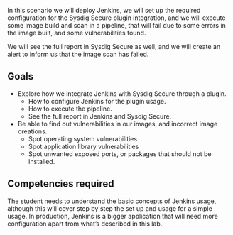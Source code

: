 In this scenario we will deploy Jenkins, we will set up the required configuration for the Sysdig Secure plugin integration, and we will execute some image build and scan in a pipeline, that will fail due to some errors in the image built, and some vulnerabilities found.

We will see the full report in Sysdig Secure as well, and we will create an alert to inform us that the image scan has failed.

Goals
-----

- Explore how we integrate Jenkins with Sysdig Secure through a plugin.
  - How to configure Jenkins for the plugin usage.
  - How to execute the pipeline.
  - See the full report in Jenkins and Sysdig Secure.
- Be able to find out vulnerabilities in our images, and incorrect image creations.
  - Spot operating system vulnerabilities
  - Spot application library vulnerabilities
  - Spot unwanted exposed ports, or packages that should not be installed.

Competencies required
---------------------

The student needs to understand the basic concepts of Jenkins usage, although this will cover step by step the set up and usage for a simple usage. In production, Jenkins is a bigger application that will need more configuration apart from what’s described in this lab.